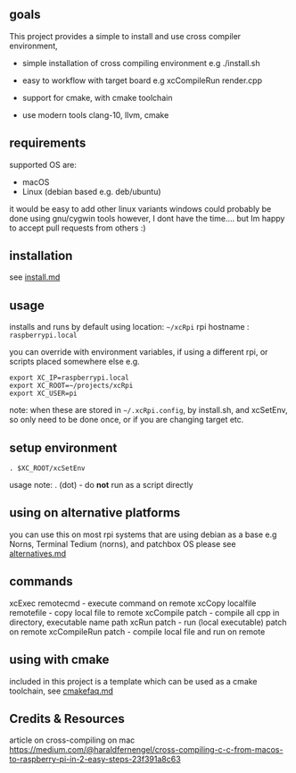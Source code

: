## goals

This project provides a simple to install and use cross compiler environment, 


- simple installation of cross compiling environment
e.g ./install.sh

- easy to workflow with target board
e.g xcCompileRun render.cpp

- support for cmake, with cmake toolchain

- use modern tools
clang-10, llvm, cmake


## requirements
supported OS are:
- macOS
- Linux (debian based e.g. deb/ubuntu)

it would be easy to add other linux variants
windows could probably be done using gnu/cygwin tools
however, I dont have the time.... but Im happy to accept pull requests from others :)



## installation
see [install.md](https://github.com/TheTechnobear/xcRpi/blob/master/install.md)


## usage

installs and runs by default using 
location: `~/xcRpi`
rpi hostname : `raspberrypi.local` 

you can override with environment variables, if using a different rpi, or scripts placed somewhere else
e.g.

```
export XC_IP=raspberrypi.local
export XC_ROOT=~/projects/xcRpi
export XC_USER=pi
```

note: when these are stored in `~/.xcRpi.config`, by install.sh, and xcSetEnv, so only need to be done once, or if you are changing target etc.

## setup environment
```
. $XC_ROOT/xcSetEnv
```
usage note: . (dot) - do **not** run as a script directly 


## using on alternative platforms
you can use this on most rpi systems that are using debian as a base
e.g Norns, Terminal Tedium (norns), and patchbox OS
please see [alternatives.md](https://github.com/TheTechnobear/xcRpi/blob/master/alternatives.md)


## commands
xcExec remotecmd - execute command on remote 
xcCopy localfile remotefile - copy local file to remote 
xcCompile patch - compile all cpp in directory, executable name path
xcRun  patch - run (local executable) patch on remote
xcCompileRun patch  - compile local file and run on remote 

## using with cmake
included in this project is a template which can be used as a cmake toolchain, 
see [cmakefaq.md](https://github.com/TheTechnobear/xcRpi/blob/master/cmake/cmakefaq.md)



## Credits & Resources

article on cross-compiling on mac 
https://medium.com/@haraldfernengel/cross-compiling-c-c-from-macos-to-raspberry-pi-in-2-easy-steps-23f391a8c63